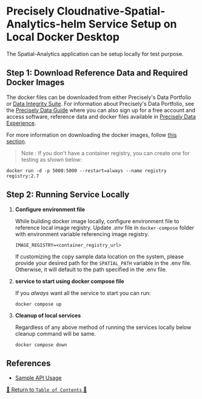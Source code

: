 # Precisely Cloudnative-Spatial-Analytics-helm Service Setup on Local Docker Desktop

The Spatial-Analytics application can be setup locally for test purpose.

## Step 1: Download Reference Data and Required Docker Images

The docker files can be downloaded from either Precisely's Data Portfolio or [Data Integrity Suite](https://cloud.precisely.com/). For information about Precisely's Data Portfolio,
see the [Precisely Data Guide](https://dataguide.precisely.com/) where you can also sign up for a free account and
access software, reference data and docker files available in [Precisely Data Experience](https://data.precisely.com/).

For more information on downloading the docker images, follow [this section](../docs/guides/aks/README.md#3-download-spatial-analytics-images).

> Note : If you don't have a container registry, you can create one for testing as shown below:
   ```
   docker run -d -p 5000:5000 --restart=always --name registry registry:2.7
   ```

## Step 2: Running Service Locally

1. **Configure environment file**

   While building docker image locally, configure environment file to reference local image registry. Update _.env_ file in
      `docker-compose` folder with environment variable referencing image registry.
   ```properties
   IMAGE_REGISTRY=<container_registry_url>
   ```

   If customizing the copy sample data location on the system, please provide your desired path for the `SPATIAL_PATH` variable in the .env file. Otherwise, it will default to the path specified in the .env file.

2. **service to start using docker compose file**

   If you *always* want all the service to start you can run:
   ```
   docker compose up
   ```
3. **Cleanup of local services**

   Regardless of any above method of running the services locally below cleanup command will be same.

   ```shell
   docker compose down
   ```

## References

- [Sample API Usage](../charts/spatial-cloud-native/README.md)

[🔗 Return to `Table of Contents` 🔗](../README.md##)